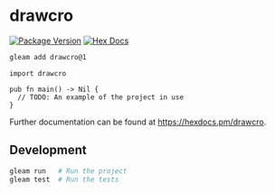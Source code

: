 # drawcro

[![Package Version](https://img.shields.io/hexpm/v/drawcro)](https://hex.pm/packages/drawcro)
[![Hex Docs](https://img.shields.io/badge/hex-docs-ffaff3)](https://hexdocs.pm/drawcro/)

```sh
gleam add drawcro@1
```
```gleam
import drawcro

pub fn main() -> Nil {
  // TODO: An example of the project in use
}
```

Further documentation can be found at <https://hexdocs.pm/drawcro>.

## Development

```sh
gleam run   # Run the project
gleam test  # Run the tests
```
